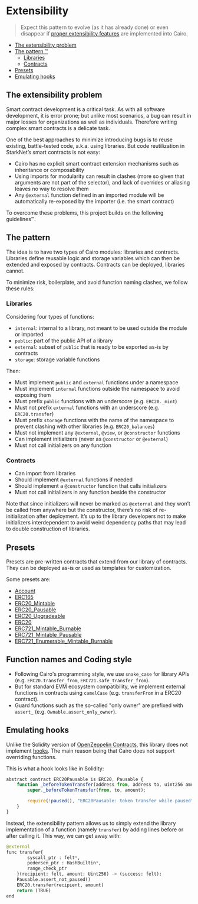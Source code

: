# Extensibility

> Expect this pattern to evolve (as it has already done) or even disappear if [proper extensibility features](https://community.starknet.io/t/contract-extensibility-pattern/210/11?u=martriay) are implemented into Cairo.

* [The extensibility problem](#the-extensibility-problem)
* [The pattern ™️](#the-pattern)
  * [Libraries](#libraries)
  * [Contracts](#contracts)
* [Presets](#presets)
* [Emulating hooks](#emulating-hooks)

## The extensibility problem

Smart contract development is a critical task. As with all software development, it is error prone; but unlike most scenarios, a bug can result in major losses for organizations as well as individuals. Therefore writing complex smart contracts is a delicate task.

One of the best approaches to minimize introducing bugs is to reuse existing, battle-tested code, a.k.a. using libraries. But code reutilization in StarkNet’s smart contracts is not easy:

* Cairo has no explicit smart contract extension mechanisms such as inheritance or composability
* Using imports for modularity can result in clashes (more so given that arguments are not part of the selector), and lack of overrides or aliasing leaves no way to resolve them
* Any `@external` function defined in an imported module will be automatically re-exposed by the importer (i.e. the smart contract)

To overcome these problems, this project builds on the following guidelines™.

## The pattern

The idea is to have two types of Cairo modules: libraries and contracts. Libraries define reusable logic and storage variables which can then be extended and exposed by contracts. Contracts can be deployed, libraries cannot.

To minimize risk, boilerplate, and avoid function naming clashes, we follow these rules:

### Libraries

Considering four types of functions:

* `internal`: internal to a library, not meant to be used outside the module or imported
* `public`: part of the public API of a library
* `external`: subset of `public` that is ready to be exported as-is by contracts
* `storage`: storage variable functions

Then:

* Must implement `public` and `external` functions under a namespace
* Must implement `internal` functions outside the namespace to avoid exposing them
* Must prefix `public` functions with an underscore (e.g. `ERC20._mint`)
* Must not prefix `external` functions with an underscore (e.g. `ERC20.transfer`)
* Must prefix `storage` functions with the name of the namespace to prevent clashing with other libraries (e.g. `ERC20_balances`)
* Must not implement any `@external`, `@view`, or `@constructor` functions
* Can implement initializers (never as `@constructor` or `@external`)
* Must not call initializers on any function

### Contracts

* Can import from libraries
* Should implement `@external` functions if needed
* Should implement a `@constructor` function that calls initializers
* Must not call initializers in any function beside the constructor

Note that since initializers will never be marked as `@external` and they won’t be called from anywhere but the constructor, there’s no risk of re-initialization after deployment. It’s up to the library developers not to make initializers interdependent to avoid weird dependency paths that may lead to double construction of libraries.

## Presets

Presets are pre-written contracts that extend from our library of contracts. They can be deployed as-is or used as templates for customization.

Some presets are:

* [Account](../src/openzeppelin/account/Account.cairo)
* [ERC165](../tests/mocks/ERC165.cairo)
* [ERC20_Mintable](../src/openzeppelin/token/erc20/ERC20_Mintable.cairo)
* [ERC20_Pausable](../src/openzeppelin/token/erc20/ERC20_Pausable.cairo)
* [ERC20_Upgradeable](../src/openzeppelin/token/erc20/ERC20_Upgradeable.cairo)
* [ERC20](../src/openzeppelin/token/erc20/ERC20.cairo)
* [ERC721_Mintable_Burnable](../src/openzeppelin/token/erc721/ERC721_Mintable_Burnable.cairo)
* [ERC721_Mintable_Pausable](../src/openzeppelin/token/erc721/ERC721_Mintable_Pausable.cairo)
* [ERC721_Enumerable_Mintable_Burnable](../src/openzeppelin/token/erc721_enumerable/ERC721_Enumerable_Mintable_Burnable.cairo)

## Function names and Coding style

* Following Cairo's programming style, we use `snake_case` for library APIs (e.g. `ERC20.transfer_from`, `ERC721.safe_transfer_from`).
* But for standard EVM ecosystem compatibility, we implement external functions in contracts using `camelCase` (e.g. `transferFrom` in a ERC20 contract).
* Guard functions such as the so-called "only owner" are prefixed with `assert_` (e.g. `Ownable.assert_only_owner`).

## Emulating hooks

Unlike the Solidity version of [OpenZeppelin Contracts](https://github.com/OpenZeppelin/openzeppelin-contracts), this library does not implement [hooks](https://docs.openzeppelin.com/contracts/4.x/extending-contracts#using-hooks). The main reason being that Cairo does not support overriding functions.

This is what a hook looks like in Solidity:

```js
abstract contract ERC20Pausable is ERC20, Pausable {
    function _beforeTokenTransfer(address from, address to, uint256 amount) internal virtual override {
        super._beforeTokenTransfer(from, to, amount);

        require(!paused(), "ERC20Pausable: token transfer while paused");
    }
}
```

Instead, the extensibility pattern allows us to simply extend the library implementation of a function (namely `transfer`) by adding lines before or after calling it. This way, we can get away with:

```python
@external
func transfer{
        syscall_ptr : felt*, 
        pedersen_ptr : HashBuiltin*,
        range_check_ptr
    }(recipient: felt, amount: Uint256) -> (success: felt):
    Pausable.assert_not_paused()
    ERC20.transfer(recipient, amount)
    return (TRUE)
end
```
